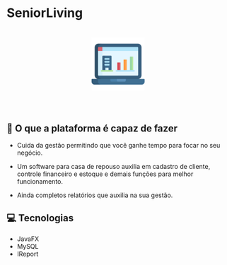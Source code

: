 # SeniorLiving

<h1 align="center">
  <img width="120px" src="logo.svg" alt="logo" >
</h1>
<br>

## :rocket: O que a plataforma é capaz de fazer 

- Cuida da gestão permitindo que você ganhe tempo para focar no seu negócio.

- Um software para casa de repouso auxilia em cadastro de cliente, controle financeiro e estoque e demais funções para melhor funcionamento.

- Ainda completos relatórios que auxilia na sua  gestão. 

## :computer: Tecnologias
- JavaFX
- MySQL
- IReport
